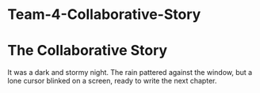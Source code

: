 # Team-4-Collaborative-Story

# The Collaborative Story

It was a dark and stormy night. The rain pattered against the window, but a lone cursor blinked on a screen, ready to write the next chapter.
